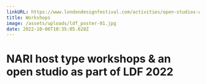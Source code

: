 ```yaml
---
linkURL: https://www.londondesignfestival.com/activities/open-studios-with-design-leaders-at-netil-house
title: Workshops
image: /assets/uploads/ldf_poster-01.jpg
date: 2022-10-06T10:35:05.628Z
---
```

# NARI host type workshops & an open studio as part of LDF 2022